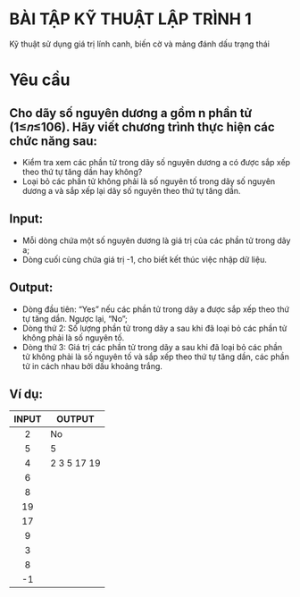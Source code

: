 # BÀI TẬP KỸ THUẬT LẬP TRÌNH 1

Kỹ thuật sử dụng giá trị lính canh, biến cờ và mảng đánh dấu trạng thái
# Yêu cầu

## Cho dãy số nguyên dương a gồm n phần tử (1≤𝑛≤106). Hãy viết chương trình thực hiện các chức năng sau:

-   Kiểm tra xem các phần tử trong dãy số nguyên dương a có được sắp xếp theo thứ tự tăng dần hay không?
-   Loại bỏ các phần tử không phải là số nguyên tố trong dãy số nguyên dương a và sắp xếp lại dãy số nguyên theo thứ tự tăng dần.

## Input:

-   Mỗi dòng chứa một số nguyên dương là giá trị của các phần tử trong dãy a;
-   Dòng cuối cùng chứa giá trị -1, cho biết kết thúc việc nhập dữ liệu.

## Output:
-   Dòng đầu tiên: “Yes” nếu các phần tử trong dãy a được sắp xếp theo thứ tự tăng dần. Ngược lại, “No”;
-   Dòng thứ 2: Số lượng phần tử trong dãy a sau khi đã loại bỏ các phần tử không phải là số nguyên tố.
-   Dòng thứ 3: Giá trị các phần tử trong dãy a sau khi đã loại bỏ các phần tử không phải là số nguyên tố và sắp xếp theo thứ tự tăng dần, các phần tử in cách nhau bởi dấu khoảng trắng.

## Ví dụ:
INPUT | OUTPUT |
| :---: | --- |
 2 | No |
 5 | 5 |
 4 | 2 3 5 17 19 |
 6 |  |
 8 |  |
 19 |  |
 17 |  |
 9 |  |
 3 |  |
 8 |  |
 -1 |  |
